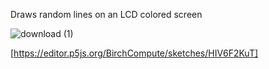 Draws random lines on an LCD colored screen


![download (1)](https://github.com/user-attachments/assets/0889fa78-6bbd-46e7-a9ed-212f16593d31)


[https://editor.p5js.org/BirchCompute/sketches/HIV6F2KuT]
